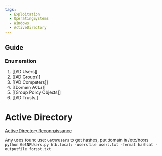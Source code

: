 ```yaml
---
tags:
  - Exploitation
  - OperatingSystems
  - Windows
  - ActiveDirectory
---
```

## Guide

### Enumeration

1. [[AD Users]]
2. [[AD Groups]]
3. [[AD Computers]]
4. [[Domain ACLs]]
5. [[Group Policy Objects]]
6. [[AD Trusts]]

# Active Directory

[Active Directory Reconnaissance](https://exploit.ph/active-directory-recon-1.html)

Any uses found use: `GetNPUsers` to get hashes, put domain in /etc/hosts
`python GetNPUsers.py htb.local/ -usersfile users.txt -format hashcat -outputfile forest.txt`

